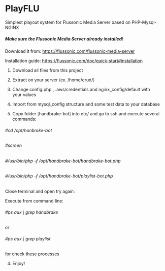 # PlayFLU
Simplest playout system for Flussonic Media Server based on PHP-Mysql-NGINX 

##### Make sure the Flussonic Media Server already installed!
Download it from: https://flussonic.com/flussonic-media-server

Installation guide: https://flussonic.com/doc/quick-start#installation


1. Download all files from this project

2. Extract on your server (ex. /home/crud/)

3. Change config.php , .aws/credentials and nginx_config/default with your values

4. Import from mysql_config structure and some test data to your database

5. Copy folder [handbrake-bot] into etc/ and go to ssh and execute several commands:
###### #cd /opt/hanbrake-bot
###### #screen
###### #/usr/bin/php -f /opt/handbrake-bot/handbrake-bot.php
###### #/usr/bin/php -f /opt/handbrake-bot/playlist-bot.php

Close terminal and open try again:

Execute from command line:
###### #ps aux | grep handbrake 
or 
###### #ps aux | grep playlist 

for check these processes



4. Enjoy!
